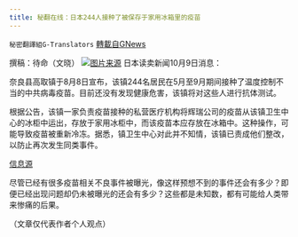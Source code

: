 ```yaml
---
title: 秘翻在线：日本244人接种了被保存于家用冰箱里的疫苗
---
```

`秘密翻譯組G-Translators` [轉載自GNews](https://gnews.org/zh-hans/1588695/)

撰稿：待命（文晓）
![](https://assets.gnews.org/wp-content/uploads/2021/10/画像1-10.jpg)[图片来源](https://www.bbc.com/zhongwen/simp/world-54969877)
日本读卖新闻10月9日消息：

奈良县高取镇于8月8日宣布，该镇244名居民在5月至9月期间接种了温度控制不当的中共病毒疫苗。目前还没有发现健康危害，该镇将对这些人进行抗体测试。

根据公告，该镇一家负责疫苗接种的私营医疗机构将辉瑞公司的疫苗从该镇卫生中心的冰柜中运出，存放于家用冰柜中，而该疫苗本应存放在冰箱中。这种操作，可能导致疫苗被重新冷冻。据悉，镇卫生中心对此并不知情，该镇已责成他们整改，以防止再次发生同类事件。

[信息源](https://www.yomiuri.co.jp/national/20211009-OYT1T50126/)

尽管已经有很多疫苗相关不良事件被曝光，像这样预想不到的事件还会有多少？即便已经出现问题却仍未被曝光的还会有多少？这些都是未知数，都有可能给人类带来惨痛的后果。

（文章仅代表作者个人观点）
